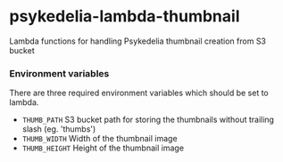 # psykedelia-lambda-thumbnail
Lambda functions for handling Psykedelia thumbnail creation from S3 bucket

### Environment variables
There are three required environment variables which should be set to lambda.

- `THUMB_PATH` S3 bucket path for storing the thumbnails without trailing slash (eg. 'thumbs')
- `THUMB_WIDTH` Width of the thumbnail image
- `THUMB_HEIGHT` Height of the thumbnail image